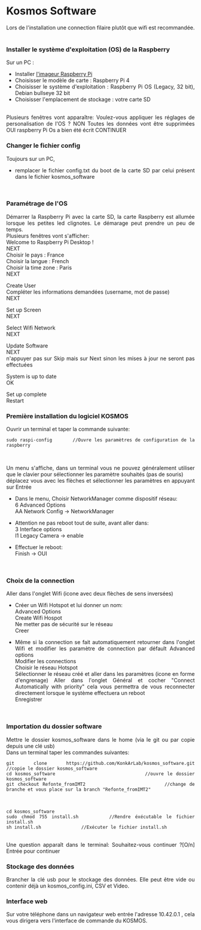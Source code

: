 # Kosmos Software

<div style='text-align: justify;'>

Lors de l'installation une connection filaire plutôt que wifi est recommandée.
<br></br>

### Installer le système d'exploitation (OS) de la Raspberry  
Sur un PC :  
 - Installer [l'imageur Raspberry Pi](https://www.raspberrypi.com/software/)  
 - Choisisser le modèle de carte : Raspberry Pi 4  
 - Choisisser le système d'exploitation : Raspberry Pi OS (Legacy, 32 bit), Debian bullseye 32 bit  
 - Choisisser l'emplacement de stockage : votre carte SD  
<br>
Plusieurs fenêtres vont apparaître:
Voulez-vous appliquer les réglages de personalisation de l'OS ?  
NON  
Toutes les données vont être supprimées  
OUI  
raspberry Pi Os a bien été écrit  
CONTINUER  
<br>

### Changer le fichier config
Toujours sur un PC,  
 - remplacer le fichier config.txt du boot de la carte SD par celui présent dans le fichier kosmos_software
<br>

### Paramétrage de l'OS  

Démarrer la Raspberry Pi avec la carte SD, la carte Raspberry est allumée lorsque les petites led clignotes. Le démarage peut prendre un peu de temps.  
Plusieurs fenêtres vont s'afficher:   
Welcome to Raspberry Pi Desktop !  
NEXT  
Choisir le pays : France  
Choisir la langue : French  
Choisir la time zone : Paris  
NEXT  
  
Create User  
Compléter les informations demandées (username, mot de passe)  
NEXT
  
Set up Screen  
NEXT
  
Select Wifi Network  
NEXT  
  
Update Software  
NEXT  
n'appuyer pas sur Skip mais sur Next sinon les mises à jour ne seront pas effectuées  
  
System is up to date  
OK  
  
Set up complete  
Restart  

### Première installation du logiciel KOSMOS
Ouvrir un terminal et taper la commande suivante:
```
sudo raspi-config		//Ouvre les paramètres de configuration de la raspberry
```
<br>

Un menu s'affiche, dans un terminal vous ne pouvez généralement utiliser que le clavier pour sélectionner les paramètre souhaités (pas de souris)  
déplacez vous avec les flèches et sélectionner les paramètres en appuyant sur Entrée  

 - Dans le menu, Choisir NetworkManager comme dispositif réseau:  
6 Advanced Options  
AA Network Config -> NetworkManager	 
  
 - Attention ne pas reboot tout de suite, avant aller dans:  
3 Interface options  
I1 Legacy Camera -> enable	
  
 - Effectuer le reboot:  
Finish -> OUI  
<br>

### Choix de la connection
Aller dans l'onglet Wifi (icone avec deux flèches de sens inversées)  
 - Créer un Wifi Hotspot et lui donner un nom:  
Advanced Options  
Create Wifi Hospot  
Ne metter pas de sécurité sur le réseau  
Creer    
  
 - Même si la connection se fait automatiquement retourner dans l'onglet Wifi et modifier les paramètre de connection par défault 
Advanced options  
Modifier les connections    
Choisir le réseau Hotspot  
Sélectionner le réseau créé et aller dans les paramètres (icone en forme d'engrenage)
Aller dans l'onglet Général et cocher "Connect Automatically with priority" cela vous permettra de vous reconnecter directement lorsque le système effectuera un reboot  
Enregistrer
<br>

### Importation du dossier software
Mettre le dossier kosmos_software dans le home (via le git ou par copie depuis une clé usb)  
Dans un terminal taper les commandes suivantes:  
```
git clone https://github.com/KonkArLab/kosmos_software.git		//copie le dossier kosmos_software
cd kosmos_software							//ouvre le dossier kosmos_software
git checkout Refonte_fromIMT2						//change de branche et vous place sur la branch "Refonte_fromIMT2"
```
<br>

```
cd kosmos_software
sudo chmod 755 install.sh		//Rendre éxécutable le fichier install.sh
sh install.sh				//Exécuter le fichier install.sh
```  
<br>
Une question apparaît dans le terminal:  
Souhaitez-vous continuer ?[O/n]  
Entrée pour continuer  
  
### Stockage des données
Brancher la clé usb pour le stockage des données. Elle peut être vide ou contenir déjà un kosmos_config.ini, CSV et Video.  
  
### Interface web
Sur votre téléphone dans un navigateur web entrée l'adresse 10.42.0.1 , cela vous dirigera vers l'interface de commande du KOSMOS.  
  
</div>
